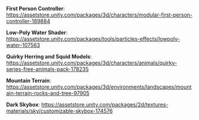 **First Person Controller**: https://assetstore.unity.com/packages/3d/characters/modular-first-person-controller-189884

**Low-Poly Water Shader**: https://assetstore.unity.com/packages/tools/particles-effects/lowpoly-water-107563

**Quirky Herring and Squid Models**: https://assetstore.unity.com/packages/3d/characters/animals/quirky-series-free-animals-pack-178235

**Mountain Terrain**: https://assetstore.unity.com/packages/3d/environments/landscapes/mountain-terrain-rocks-and-tree-97905

**Dark Skybox**: https://assetstore.unity.com/packages/2d/textures-materials/sky/customizable-skybox-174576

